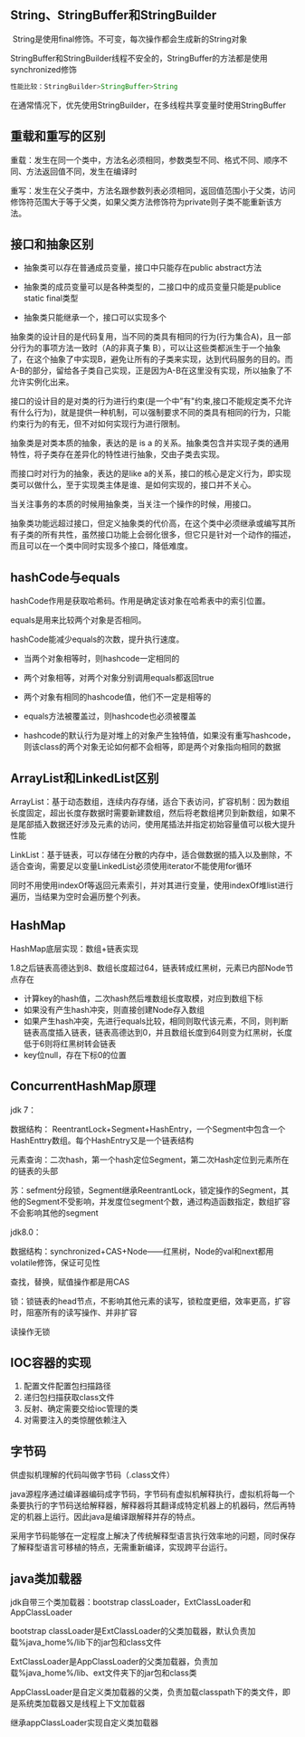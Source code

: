 ## String、StringBuffer和StringBuilder

​	String是使用final修饰。不可变，每次操作都会生成新的String对象

​	StringBuffer和StringBuilder线程不安全的，StringBuffer的方法都是使用synchronized修饰

```java
性能比较：StringBuilder>StringBuffer>String
```

在通常情况下，优先使用StringBuilder，在多线程共享变量时使用StringBuffer

## 重载和重写的区别

​	重载：发生在同一个类中，方法名必须相同，参数类型不同、格式不同、顺序不同、方法返回值不同，发生在编译时

​	重写：发生在父子类中，方法名跟参数列表必须相同，返回值范围小于父类，访问修饰符范围大于等于父类，如果父类方法修饰符为private则子类不能重新该方法。

## 接口和抽象区别

- 抽象类可以存在普通成员变量，接口中只能存在public abstract方法

- 抽象类的成员变量可以是各种类型的，二接口中的成员变量只能是publice static final类型

- 抽象类只能继承一个，接口可以实现多个

  

抽象类的设计目的是代码复用，当不同的类具有相同的行为(行为集合A)，且一部分行为的事项方法一致时（A的非真子集 B），可以让这些类都派生于一个抽象了，在这个抽象了中实现B，避免让所有的子类来实现，达到代码服务的目的。而A-B的部分，留给各子类自己实现，正是因为A-B在这里没有实现，所以抽象了不允许实例化出来。

接口的设计目的是对类的行为进行约束(是一个中”有"约束,接口不能规定类不允许有什么行为)，就是提供一种机制，可以强制要求不同的类具有相同的行为，只能约束行为的有无，但不对如何实现行为进行限制。

抽象类是对类本质的抽象，表达的是 is a 的关系。抽象类包含并实现子类的通用特性，将子类存在差异化的特性进行抽象，交由子类去实现。

而接口时对行为的抽象，表达的是like a的关系，接口的核心是定义行为，即实现类可以做什么，至于实现类主体是谁、是如何实现的，接口并不关心。

当关注事务的本质的时候用抽象类，当关注一个操作的时候，用接口。

抽象类功能远超过接口，但定义抽象类的代价高，在这个类中必须继承或编写其所有子类的所有共性，虽然接口功能上会弱化很多，但它只是针对一个动作的描述，而且可以在一个类中同时实现多个接口，降低难度。

## hashCode与equals

hashCode作用是获取哈希码。作用是确定该对象在哈希表中的索引位置。 

equals是用来比较两个对象是否相同。

hashCode能减少equals的次数，提升执行速度。

- 当两个对象相等时，则hashcode一定相同的

- 两个对象相等，对两个对象分别调用equals都返回true

- 两个对象有相同的hashcode值，他们不一定是相等的

- equals方法被覆盖过，则hashcode也必须被覆盖

- hashcode的默认行为是对堆上的对象产生独特值，如果没有重写hashcode，则该class的两个对象无论如何都不会相等，即是两个对象指向相同的数据

  

## ArrayList和LinkedList区别

ArrayList：基于动态数组，连续内存存储，适合下表访问，扩容机制：因为数组长度固定，超出长度存数据时需要新建数组，然后将老数组拷贝到新数组，如果不是尾部插入数据还好涉及元素的访问，使用尾插法并指定初始容量值可以极大提升性能

LinkList：基于链表，可以存储在分散的内存中，适合做数据的插入以及删除，不适合查询，需要足以变量LinkedList必须使用iterator不能使用for循环

同时不用使用indexOf等返回元素索引，并对其进行变量，使用indexOf堆list进行遍历，当结果为空时会遍历整个列表。

## HashMap

HashMap底层实现：数组+链表实现

1.8之后链表高德达到8、数组长度超过64，链表转成红黑树，元素已内部Node节点存在

- 计算key的hash值，二次hash然后堆数组长度取模，对应到数组下标
- 如果没有产生hash冲突，则直接创建Node存入数组
- 如果产生hash冲突，先进行equals比较，相同则取代该元素，不同，则判断链表高度插入链表，链表高德达到0，并且数组长度到64则变为红黑树，长度低于6则将红黑树转会链表
- key位null，存在下标0的位置

## ConcurrentHashMap原理



jdk 7：

数据结构： ReentrantLock+Segment+HashEntry，一个Segment中包含一个HashEnttry数组。每个HashEntry又是一个链表结构

元素查询：二次hash，第一个hash定位Segment，第二次Hash定位到元素所在的链表的头部

苏：sefment分段锁，Segment继承ReentrantLock，锁定操作的Segment，其他的Segment不受影响，并发度位segment个数，通过构造函数指定，数组扩容不会影响其他的segment

jdk8.0：

数据结构：synchronized+CAS+Node——红黑树，Node的val和next都用volatile修饰，保证可见性

查找，替换，赋值操作都是用CAS

锁：锁链表的head节点，不影响其他元素的读写，锁粒度更细，效率更高，扩容时，阻塞所有的读写操作、并非扩容

读操作无锁

## IOC容器的实现

1. 配置文件配置包扫描路径
2. 递归包扫描获取class文件
3. 反射、确定需要交给ioc管理的类
4. 对需要注入的类惊醒依赖注入

## 字节码

供虚拟机理解的代码叫做字节码（.class文件）

java源程序通过编译器编码成字节码，字节码有虚拟机解释执行，虚拟机将每一个条要执行的字节码送给解释器，解释器将其翻译成特定机器上的机器码，然后再特定的机器上运行。因此java是编译跟解释并存的特点。

采用字节码能够在一定程度上解决了传统解释型语言执行效率地的问题，同时保存了解释型语言可移植的特点，无需重新编译，实现跨平台运行。

## java类加载器

jdk自带三个类加载器：bootstrap classLoader，ExtClassLoader和AppClassLoader

bootstrap classLoader是ExtClassLoader的父类加载器，默认负责加载%java_home%/lib下的jar包和class文件

ExtClassLoader是AppClassLoader的父类加载器，负责加载%java_home%/lib、ext文件夹下的jar包和class类

AppClassLoader是自定义类加载器的父类，负责加载classpath下的类文件，即是系统类加载器又是线程上下文加载器

继承appClassLoader实现自定义类加载器

